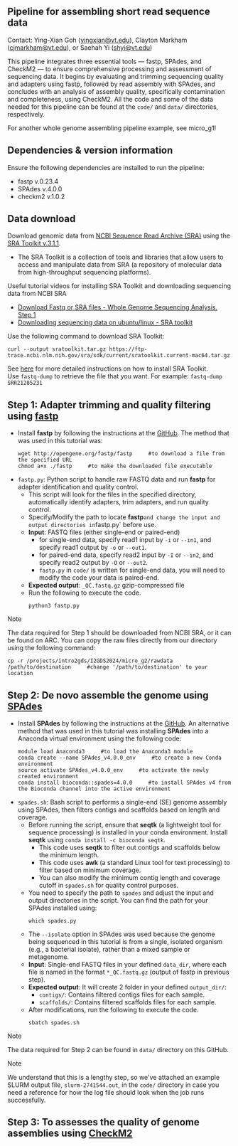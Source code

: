 ## Pipeline for assembling short read sequence data
Contact: Ying-Xian Goh (yingxian@vt.edu), Clayton Markham (cjmarkham@vt.edu), or Saehah Yi (shyi@vt.edu)

This pipeline integrates three essential tools — fastp, SPAdes, and CheckM2 — to ensure comprehensive processing and assessment of sequencing data. It begins by evaluating and trimming sequencing quality and adapters using fastp, followed by read assembly with SPAdes, and concludes with an analysis of assembly quality, specifically contamination and completeness, using CheckM2. All the code and some of the data needed for this pipeline can be found at the `code/` and `data/` directories, respectively.

For another whole genome assembling pipeline example, see micro_g1!

## Dependencies & version information
Ensure the following dependencies are installed to run the pipeline:
- fastp v.0.23.4
- SPAdes v.4.0.0
- checkm2 v.1.0.2

## Data download
Download genomic data from [NCBI Sequence Read Archive (SRA)](https://www.ncbi.nlm.nih.gov/sra) using the [SRA Toolkit v.3.1.1](https://github.com/ncbi/sra-tools).
- The SRA Toolkit is a collection of tools and libraries that allow users to access and manipulate data from SRA (a repository of molecular data from high-throughput sequencing platforms).

Useful tutorial videos for installing SRA Toolkit and downloading sequencing data from NCBI SRA
- [Download Fastq or SRA files - Whole Genome Sequencing Analysis. Step 1](https://www.youtube.com/watch?v=dZGf8D2WO44)
- [Downloading sequencing data on ubuntu/linux - SRA toolkit](https://www.youtube.com/watch?v=E1n-Z2HDAD0)

Use the following command to download SRA Toolkit:
```
curl --output sratoolkit.tar.gz https://ftp-trace.ncbi.nlm.nih.gov/sra/sdk/current/sratoolkit.current-mac64.tar.gz
```
See [here](https://github.com/ncbi/sra-tools/wiki/02.-Installing-SRA-Toolkit) for more detailed instructions on how to install SRA Toolkit.\
Use `fastq-dump` <SRR-of-interest> to retrieve the file that you want. For example: `fastq-dump SRR21285231`

## Step 1: Adapter trimming and quality filtering using [fastp](https://doi.org/10.1093/bioinformatics/bty560)
- Install **fastp** by following the instructions at the [GitHub](https://github.com/OpenGene/fastp). The method that was used in this tutorial was:
  ```
  wget http://opengene.org/fastp/fastp     #to download a file from the specified URL
  chmod a+x ./fastp     #to make the downloaded file executable
  ```
- `fastp.py`: Python script to handle raw FASTQ data and run **fastp** for adapter identification and quality control.
    - This script will look for the files in the specified directory, automatically identify adapters, trim adapters, and run quality control.
    - Specify/Modify the path to locate **fastp**` and change the input and output directories in `fastp.py` before use.
  - **Input**: FASTQ files (either single-end or paired-end)
    - for single-end data, specify read1 input by `-i` or `--in1`, and specify read1 output by `-o` or `--out1`.
    - for paired-end data, specify read2 input by `-I` or `--in2`, and specify read2 output by `-O` or `--out2`.
    - `fastp.py` in `code/` is written for single-end data, you will need to modify the code your data is paired-end.
  - **Expected output**: `_QC.fastq.gz` gzip-compressed file
  - Run the following to execute the code.
    ```
    python3 fastp.py
    ```
> [!NOTE]
> The data required for Step 1 should be downloaded from NCBI SRA, or it can be found on ARC. You can copy the raw files directly from our directory using the following command:
> ```
> cp -r /projects/intro2gds/I2GDS2024/micro_g2/rawdata /path/to/destination     #change '/path/to/destination' to your location
> ```

## Step 2: De novo assemble the genome using [SPAdes](https://doi.org/10.1002/cpbi.102)
- Install **SPAdes** by following the instructions at the [GitHub](https://github.com/ablab/spades). An alternative method that was used in this tutorial was installing **SPAdes** into a Anaconda virtual environment using the following code:
  ```
  module load Anaconda3     #to load the Anaconda3 module
  conda create --name SPAdes_v4.0.0_env     #to create a new Conda environment
  source activate SPAdes_v4.0.0_env     #to activate the newly created environment
  conda install bioconda::spades=4.0.0     #to install SPAdes v4 from the Bioconda channel into the active environment
  ```
- `spades.sh`: Bash script to performs a single-end (SE) genome assembly using SPAdes, then filters contigs and scaffolds based on length and coverage.
  - Before running the script, ensure that **seqtk** (a lightweight tool for sequence processing) is installed in your conda environment. Install **seqtk** using `conda install -c bioconda seqtk`.
    - This code uses **seqtk** to filter out contigs and scaffolds below the minimum length.
    - This code uses **awk** (a standard Linux tool for text processing) to filter based on minimum coverage.
    - You can also modify the minimum contig length and coverage cutoff in `spades.sh` for quality control purposes.
  - You need to specify the path to `spades` and adjust the input and output directories in the script. You can find the path for your SPAdes installed using:
    ```
    which spades.py
    ```
  - The `--isolate` option in SPAdes was used because the genome being sequenced in this tutorial is from a single, isolated organism (e.g., a bacterial isolate), rather than a mixed sample or metagenome.
  - **Input**: Single-end FASTQ files in your defined `data_dir`, where each file is named in the format `*_QC.fastq.gz` (output of fastp in previous step).
  - **Expected output**: It will create 2 folder in your defined `output_dir/`:
    - `contigs/`: Contains filtered contigs files for each sample.
    - `scaffolds/`: Contains filtered scaffolds files for each sample.
  - After modifications, run the following to execute the code.
    ```
    sbatch spades.sh
    ```
> [!NOTE]
> The data required for Step 2 can be found in `data/` directory on this GitHub.

> [!NOTE]
> We understand that this is a lengthy step, so we've attached an example SLURM output file, `slurm-2741544.out`, in the `code/` directory in case you need a reference for how the log file should look when the job runs successfully.   

## Step 3: To assesses the quality of genome assemblies using [CheckM2](https://doi.org/10.1038/s41592-023-01940-w)
